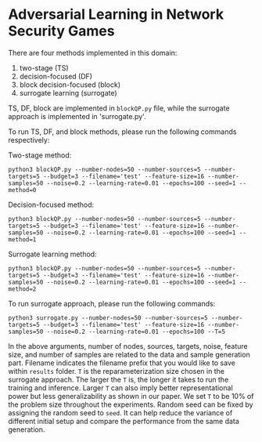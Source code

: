 # Adversarial Learning in Network Security Games

There are four methods implemented in this domain:
1. two-stage (TS)
2. decision-focused (DF)
3. block decision-focused (block)
4. surrogate learning (surrogate)


TS, DF, block are implemented in `blockQP.py` file, while the surrogate approach is implemented in 'surrogate.py'.

To run TS, DF, and block methods, please run the following commands respectively:

Two-stage method:
```
python3 blockQP.py --number-nodes=50 --number-sources=5 --number-targets=5 --budget=3 --filename='test' --feature-size=16 --number-samples=50 --noise=0.2 --learning-rate=0.01 --epochs=100 --seed=1 --method=0
```

Decision-focused method:
```
python3 blockQP.py --number-nodes=50 --number-sources=5 --number-targets=5 --budget=3 --filename='test' --feature-size=16 --number-samples=50 --noise=0.2 --learning-rate=0.01 --epochs=100 --seed=1 --method=1
```

Surrogate learning method:
```
python3 blockQP.py --number-nodes=50 --number-sources=5 --number-targets=5 --budget=3 --filename='test' --feature-size=16 --number-samples=50 --noise=0.2 --learning-rate=0.01 --epochs=100 --seed=1 --method=2
```


To run surrogate approach, please run the following commands:
```
python3 surrogate.py --number-nodes=50 --number-sources=5 --number-targets=5 --budget=3 --filename='test' --feature-size=16 --number-samples=50 --noise=0.2 --learning-rate=0.01 --epochs=100 --T=5
```

In the above arguments, number of nodes, sources, targets, noise, feature size, and number of samples are related to the data and sample generation part. Filename indicates the filename prefix that you would like to save within `results` folder. `T` is the reparameterization size chosen in the surrogate approach. The larger the `T` is, the longer it takes to run the training and inference. Larger `T` can also imply better representational power but less generalizability as shown in our paper. We set `T` to be 10% of the problem size throughout the experiments. Random seed can be fixed by assigning the random seed to `seed`. It can help reduce the variance of different initial setup and compare the performance from the same data generation.
